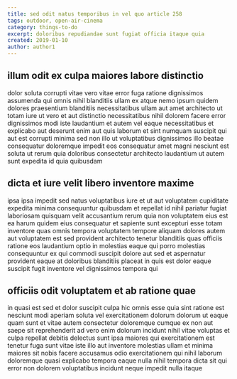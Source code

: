 ```yaml
---
title: sed odit natus temporibus in vel quo article 258
tags: outdoor, open-air-cinema
category: things-to-do
excerpt: doloribus repudiandae sunt fugiat officia itaque quia
created: 2019-01-10
author: author1
---
```


## illum odit ex culpa maiores labore distinctio

dolor soluta corrupti vitae vero vitae error fuga ratione dignissimos assumenda qui omnis nihil blanditiis ullam ex atque nemo ipsum quidem dolores praesentium blanditiis necessitatibus ullam aut amet architecto ut totam iure ut vero et aut distinctio necessitatibus nihil dolorem facere error dignissimos modi iste laudantium et autem vel eaque necessitatibus et explicabo aut deserunt enim aut quis laborum et sint numquam suscipit qui aut est corrupti minima sed non illo ut voluptatibus dignissimos illo beatae consequatur doloremque impedit eos consequatur amet magni nesciunt est soluta ut rerum quia doloribus consectetur architecto laudantium ut autem sunt expedita id quia quibusdam

## dicta et iure velit libero inventore maxime

ipsa ipsa impedit sed natus voluptatibus iure et ut aut voluptatem cupiditate expedita minima consequuntur quibusdam et repellat id nihil pariatur fugiat laboriosam quisquam velit accusantium rerum quia non voluptatem eius est ea harum quidem eius consequatur et sapiente sunt excepturi esse totam inventore quas omnis tempora voluptatem tempore aliquam dolores autem aut voluptatem est sed provident architecto tenetur blanditiis quas officiis ratione eos laudantium optio in molestias eaque qui porro molestias consequuntur ex qui commodi suscipit dolore aut sed et aspernatur provident eaque at doloribus blanditiis placeat in quis est dolor eaque suscipit fugit inventore vel dignissimos tempora qui

## officiis odit voluptatem et ab ratione quae

in quasi est sed et dolor suscipit culpa hic omnis esse quia sint ratione est nesciunt modi aperiam soluta vel exercitationem dolorum dolorum ut eaque quam sunt et vitae autem consectetur doloremque cumque ex non aut saepe sit reprehenderit ad vero enim dolorum incidunt nihil vitae voluptas et culpa repellat debitis delectus sunt ipsa maiores qui exercitationem est tenetur fuga sunt vitae iste illo aut inventore molestias ullam et minima maiores sit nobis facere accusamus odio exercitationem qui nihil laborum doloremque quasi explicabo tempora eaque nulla nihil tempora dicta sit qui error non dolorem voluptatibus incidunt neque impedit nulla itaque

